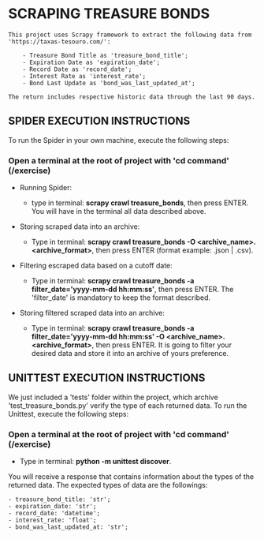 # SCRAPING TREASURE BONDS

    This project uses Scrapy framework to extract the following data from 'https://taxas-tesouro.com/':

        - Treasure Bond Title as 'treasure_bond_title';
        - Expiration Date as 'expiration_date';
        - Record Date as 'record_date';
        - Interest Rate as 'interest_rate';
        - Bond Last Update as 'bond_was_last_updated_at';
    
    The return includes respective historic data through the last 90 days.

## SPIDER EXECUTION INSTRUCTIONS

To run the Spider in your own machine, execute the following steps: 

### Open a terminal at the root of project with 'cd command' (/exercise)
* Running Spider:
    - type in terminal: **scrapy crawl treasure_bonds**, then press ENTER. You will have in the terminal all data described above.

* Storing scraped data into an archive:
    - Type in terminal: **scrapy crawl treasure_bonds -O <archive_name>.<archive_format>**, then press ENTER (format example: .json | .csv).

* Filtering escraped data based on a cutoff date:
    - Type in terminal: **scrapy crawl treasure_bonds -a filter_date='yyyy-mm-dd hh:mm:ss'**, then press ENTER. The 'filter_date' is mandatory to keep the format described.

* Storing filtered scraped data into an archive:
    - Type in terminal: **scrapy crawl treasure_bonds -a filter_date='yyyy-mm-dd hh:mm:ss' -O <archive_name>.<archive_format>**, then press ENTER. It is going to filter your desired data and store it into an archive of yours preference. 

## UNITTEST EXECUTION INSTRUCTIONS

We just included a 'tests' folder within the project, which archive 'test_treasure_bonds.py' verify the type of each returned data. To run the Unittest, execute the following steps:

### Open a terminal at the root of project with 'cd command' (/exercise)

* Type in terminal: **python -m unittest discover**. 

You will receive a response that contains information about the types of the returned data. 
The expected types of data are the followings:

    - treasure_bond_title: 'str';
    - expiration_date: 'str';
    - record_date: 'datetime';
    - interest_rate: 'float';
    - bond_was_last_updated_at: 'str';
